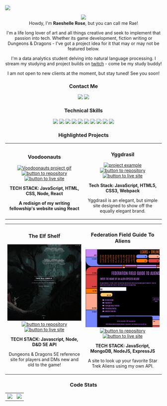 <!-- HEADER -->
  <img align="center" src="https://github.com/raeplusplus/raeplusplus/blob/main/raeshelle_rose_banner.png">

  <p align="center">
    <img src="https://readme-typing-svg.herokuapp.com?color=ffd700&center=true&vCenter=true&lines=software+engineer;game+developer;fiction+writer;community+builder">
    <br>
    Howdy, I'm <strong>Raeshelle Rose</strong>, but you can call me Rae!
  </p>
  <p align="center">
    I'm a life long lover of art and all things creative and seek to implement that passion into tech. Whether its game development, fiction writing or Dungeons & Dragons - I've got a project idea for it that may or may not be featured below.  
  </p>
  <p align="center"> I'm a data analytics student delving into natural language processing. I stream my studying and project builds on <a href="https://www.twitch.tv/curiositycoded">twitch</a> - come be my study buddy!
  </p>
  <p align="center">
  I am not open to new clients at the moment, but stay tuned! See you soon!
  </p>
  
<!-- SOCIALS -->
  <h3 align="center">Contact Me</h3>
  <p align="center">
    <a href="https://twitter.com/curiositycoded"><img src="https://img.shields.io/badge/Twitter-ffd700?&style=flat-square&logo=twitter&logoColor=black" height=25></a>
    <a href="https://www.linkedin.com/in/raeshellerose/"><img src="https://img.shields.io/badge/LinkedIn-ffd700?style=flat-square&logo=linkedin&logoColor=black" height=25></a>
  </p>


<!-- LANGUAGES/TOOLS -->
  
  <h3 align="center">Technical Skills</h3>
    <p align="center">
      <img src="https://img.shields.io/badge/HTML5-ffd700?style=flat-square&logo=html5&logoColor=black" height=25>
      <img src="https://img.shields.io/badge/CSS3-ffd700?style=flat-square&logo=css3&logoColor=black" height=25>
      <img src="https://img.shields.io/badge/JavaScript-ffd700?style=flat-square&logo=javascript&logoColor=black" height=25>
      <img src="https://img.shields.io/badge/Node.js-ffd700?style=flat-square&logo=nodedotjs&logoColor=black" height=25>
      <img src="https://img.shields.io/badge/React-ffd700?style=flat-square&logo=react&logoColor=black" height=25>
      <img src="https://img.shields.io/badge/Express.js-ffd700?style=flat-square&logo=express&logoColor=black" height=25>
      <img src="https://img.shields.io/badge/MongoDB-ffd700?style=flat-square&logo=mongodb&logoColor=black" height=25>
      <img src="https://img.shields.io/badge/Figma-ffd700?style=flat-square&logo=figma&logoColor=black" height=25>
      <img src="https://img.shields.io/badge/Visual_Studio-ffd700?style=flat-square&logo=visual%20studio&logoColor=black" height=25>
      <img src="https://img.shields.io/badge/GIT-ffd700?style=flat-square&logo=git&logoColor=black" height=25>
    </p>
  <!-- PROJECTS -->
  <h3 align="center">Highlighted Projects</h3>
<div align="center">
  <table>
      <tr>
        <td width="50%">
          <h3 align="center">Voodoonauts</h3>
          <p align="center">
            <a href="https://github.com/raeplusplus/voodoonauts" target="_blank" rel="noreferrer"> 
              <img src="https://github.com/raeplusplus/raeplusplus/blob/main/voodoonauts.gif" alt="Voodoonauts project gif"/> 
            </a>
            <span> 
              <a href="https://github.com/raeplusplus/voodoonauts" target="_blank" rel="noreferrer"">
                <img src="https://img.shields.io/badge/-CODE-ffd700?style=flat-square&logo=github&logoColor=000000" alt="button to repository" height ="25px">
              </a>
              <a href="https://voodoonauts.netlify.app/" target="_blank" rel="noreferrer">
                <img src="https://img.shields.io/badge/-WEBSITE-ffd700?style=flat-square" alt="button to live site" height="25px">
              </a> 
             </span>
            <p align="center">
             <strong> TECH STACK: JavaScript, HTML, CSS, Node, React<strong> 
            </p>
            <p align="center">
              A redisign of my writing fellowship's website using React
            </p>
          </p>
        </td>
        <td width="50%">
          <h3 align="center">Yggdrasil</h3>
          <p align="center">
            <a href="https://github.com/raeplusplus/yggdrasil" target="_blank" rel="noreferrer"> <img src="https://media.giphy.com/media/6gjHYgUgjpJxhD1JtA/giphy.gif" alt="project example"/> </a>
            <span> 
              <a href="https://github.com/raeplusplus/Yggdrasil" target="_blank" rel="noreferrer"">
                <img src="https://img.shields.io/badge/-CODE-ffd700?style=flat-square&logo=github&logoColor=000000" alt="button to repository" height ="25px">
              </a> 
              <a href="https://yggdrasilrealm.netlify.app/" target="_blank" rel="noreferrer"><img src="https://img.shields.io/badge/-WEBSITE-ffd700?style=flat-square" alt="button to live site" height="25px"></a> </span>
            <p align="center">
              <strong>Tech Stack: JavaScript, HTML5, CSS3, Webpack</strong>
            </p>
            <p align="center">
              Yggdrasil is an elegant, but simple site designed to show off the equally elegant brand.
            </p>
          </p>
        </td>
      </tr>
  </table>
  <table>
      <tr>
        <td width="50%">
          <h3 align="center">The Elf Shelf</h3>
          <p align="center">
            <a href="https://github.com/raeplusplus/the-elf-shelf-dnd" target="_blank" rel="noreferrer"> <img src="https://github.com/raeplusplus/the-elf-shelf-dnd/blob/main/the-elf-shelf.gif" alt="project example"/> </a>
            <span> 
            <a href="https://github.com/raeplusplus/the-elf-shelf-dnd" target="_blank" rel="noreferrer"">
              <img src="https://img.shields.io/badge/-CODE-ffd700?style=flat-square&logo=github&logoColor=000000" alt="button to repository" height ="25px">
            </a>  
            <a href="https://theelfshelf.netlify.app/" target="_blank" rel="noreferrer">
              <img src="https://img.shields.io/badge/-WEBSITE-ffd700?style=flat-square" alt="button to live site" height="25px">
              </a> 
              </span>
            <p align="center">
              <strong>TECH STACK: Javascript, Node, D&D 5E API</strong>
            </p>
            <p align="center">
              Dungeons & Dragons 5E reference site for players and DMs new and old to the game!
            </p>
          </p>
        </td>
         <td width="50%">
          <h3 align="center">Federation Field Guide To Aliens</h3>
          <p align="center">
            <a href="https://github.com/raeplusplus/star-trek-app" target="_blank" rel="noreferrer"> <img src="https://github.com/raeplusplus/star-trek-app/blob/main/star-trek-app.gif" alt="project example"/> </a>
            <span> <a href="https://github.com/raeplusplus/star-trek-app" target="_blank" rel="noreferrer""><img src="https://img.shields.io/badge/-CODE-ffd700?style=flat-square&logo=github&logoColor=000000" alt="button to repository" height ="25px"></a>  <a href="https://federationfieldguide.netlify.app/" target="_blank" rel="noreferrer"><img src="https://img.shields.io/badge/-WEBSITE-ffd700?style=flat-square" alt="button to live site" height="25px"></a> </span>
            <p align="center">
              <strong>TECH STACK: JavaScript, MongoDB, NodeJS, ExpressJS</strong>
            </p>
            <p align="center">
              A site to look up your favorite Star Trek Aliens using my own API.
            </p>
          </p>
        </td>
      </tr>
  </table>
</div>
<!-- Code Stats -->
<h3 align="center">Code Stats</h3>
  <div align="center">
  <table>
    <tr>
      <td width="50%">
    <img src="https://github-readme-streak-stats.herokuapp.com?user=raeplusplus&theme=Javascript-dark&date_format=j%20M%5B%20Y%5D&hide_border=true">
      </td>
      <td width="50%">
    <img src="https://github-readme-stats.vercel.app/api?username=raeplusplus&show_icons=false&bg_color=000000&hide_border=true&text_color=ffea00&title_color=ffffff&include_all_commits=true&count_private=true">
    </td>
    </tr>
    </table>
    <!--
    <img src="https://activity-graph.herokuapp.com/graph?username=raeplusplus&bg_color=000000&color=ffd700&line=b39700&point=ffea00&hide_border=true&title_color=">
    -->
  </p>
